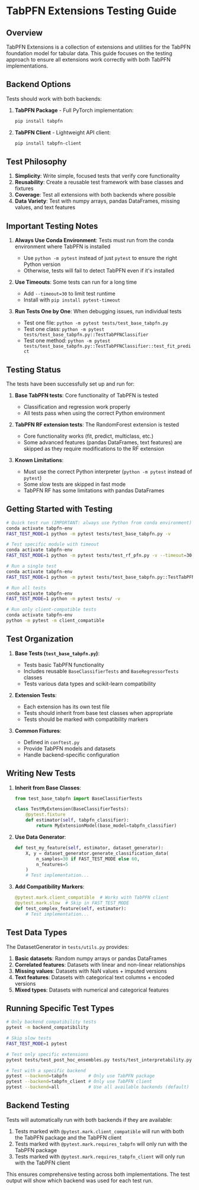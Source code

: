 # TabPFN Extensions Testing Guide

## Overview
TabPFN Extensions is a collection of extensions and utilities for the TabPFN foundation model for tabular data. This guide focuses on the testing approach to ensure all extensions work correctly with both TabPFN implementations.

## Backend Options
Tests should work with both backends:

1. **TabPFN Package** - Full PyTorch implementation:
   ```bash
   pip install tabpfn
   ```

2. **TabPFN Client** - Lightweight API client:
   ```bash
   pip install tabpfn-client
   ```

## Test Philosophy

1. **Simplicity**: Write simple, focused tests that verify core functionality
2. **Reusability**: Create a reusable test framework with base classes and fixtures
3. **Coverage**: Test all extensions with both backends where possible
4. **Data Variety**: Test with numpy arrays, pandas DataFrames, missing values, and text features

## Important Testing Notes

1. **Always Use Conda Environment**: Tests must run from the conda environment where TabPFN is installed
   - Use `python -m pytest` instead of just `pytest` to ensure the right Python version
   - Otherwise, tests will fail to detect TabPFN even if it's installed

2. **Use Timeouts**: Some tests can run for a long time
   - Add `--timeout=30` to limit test runtime
   - Install with `pip install pytest-timeout`

3. **Run Tests One by One**: When debugging issues, run individual tests
   - Test one file: `python -m pytest tests/test_base_tabpfn.py`
   - Test one class: `python -m pytest tests/test_base_tabpfn.py::TestTabPFNClassifier`
   - Test one method: `python -m pytest tests/test_base_tabpfn.py::TestTabPFNClassifier::test_fit_predict`

## Testing Status

The tests have been successfully set up and run for:

1. **Base TabPFN tests**: Core functionality of TabPFN is tested
   - Classification and regression work properly
   - All tests pass when using the correct Python environment

2. **TabPFN RF extension tests**: The RandomForest extension is tested
   - Core functionality works (fit, predict, multiclass, etc.)
   - Some advanced features (pandas DataFrames, text features) are skipped as they require modifications to the RF extension

3. **Known Limitations**:
   - Must use the correct Python interpreter (`python -m pytest` instead of `pytest`)
   - Some slow tests are skipped in fast mode
   - TabPFN RF has some limitations with pandas DataFrames

## Getting Started with Testing

```bash
# Quick test run (IMPORTANT: always use Python from conda environment)
conda activate tabpfn-env
FAST_TEST_MODE=1 python -m pytest tests/test_base_tabpfn.py -v

# Test specific module with timeout
conda activate tabpfn-env
FAST_TEST_MODE=1 python -m pytest tests/test_rf_pfn.py -v --timeout=30

# Run a single test
conda activate tabpfn-env
FAST_TEST_MODE=1 python -m pytest tests/test_base_tabpfn.py::TestTabPFNClassifier::test_fit_predict -v

# Run all tests
conda activate tabpfn-env
FAST_TEST_MODE=1 python -m pytest tests/ -v

# Run only client-compatible tests
conda activate tabpfn-env
python -m pytest -m client_compatible
```

## Test Organization

1. **Base Tests (`test_base_tabpfn.py`)**:
   - Tests basic TabPFN functionality
   - Includes reusable `BaseClassifierTests` and `BaseRegressorTests` classes
   - Tests various data types and scikit-learn compatibility

2. **Extension Tests**:
   - Each extension has its own test file
   - Tests should inherit from base test classes when appropriate
   - Tests should be marked with compatibility markers

3. **Common Fixtures**:
   - Defined in `conftest.py`
   - Provide TabPFN models and datasets
   - Handle backend-specific configuration

## Writing New Tests

1. **Inherit from Base Classes**:
   ```python
   from test_base_tabpfn import BaseClassifierTests

   class TestMyExtension(BaseClassifierTests):
       @pytest.fixture
       def estimator(self, tabpfn_classifier):
           return MyExtensionModel(base_model=tabpfn_classifier)
   ```

2. **Use Data Generator**:
   ```python
   def test_my_feature(self, estimator, dataset_generator):
       X, y = dataset_generator.generate_classification_data(
           n_samples=30 if FAST_TEST_MODE else 60,
           n_features=5
       )
       # Test implementation...
   ```

3. **Add Compatibility Markers**:
   ```python
   @pytest.mark.client_compatible  # Works with TabPFN client
   @pytest.mark.slow  # Skip in FAST_TEST_MODE
   def test_complex_feature(self, estimator):
       # Test implementation...
   ```

## Test Data Types

The DatasetGenerator in `tests/utils.py` provides:

1. **Basic datasets**: Random numpy arrays or pandas DataFrames
2. **Correlated features**: Datasets with linear and non-linear relationships
3. **Missing values**: Datasets with NaN values + imputed versions
4. **Text features**: Datasets with categorical text columns + encoded versions
5. **Mixed types**: Datasets with numerical and categorical features

## Running Specific Test Types

```bash
# Only backend compatibility tests
pytest -m backend_compatibility

# Skip slow tests
FAST_TEST_MODE=1 pytest

# Test only specific extensions
pytest tests/test_post_hoc_ensembles.py tests/test_interpretability.py

# Test with a specific backend
pytest --backend=tabpfn        # Only use TabPFN package
pytest --backend=tabpfn_client # Only use TabPFN client
pytest --backend=all           # Use all available backends (default)
```

## Backend Testing

Tests will automatically run with both backends if they are available:

1. Tests marked with `@pytest.mark.client_compatible` will run with both the TabPFN package and the TabPFN client
2. Tests marked with `@pytest.mark.requires_tabpfn` will only run with the TabPFN package
3. Tests marked with `@pytest.mark.requires_tabpfn_client` will only run with the TabPFN client

This ensures comprehensive testing across both implementations. The test output will show which backend was used for each test run.
